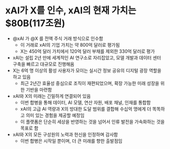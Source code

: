 # xAI가 X를 인수, xAI의 현재 가치는 $80B(117조원)


* @xAI 가 @X 를 전액 주식 거래 방식으로 인수함
  + 이 거래로 xAI의 기업 가치는 약 800억 달러로 평가됨
  + X는 450억 달러 가치에서 120억 달러 부채를 제외한 330억 달러로 평가
* xAI는 설립 2년 만에 세계적인 AI 연구소로 자리잡았고, 모델 개발과 데이터 센터 구축을 빠르고 대규모로 진행해옴
* X는 6억 명 이상의 활성 사용자가 모이는 실시간 정보 공유의 디지털 광장 역할을 하고 있음
  + 최근 2년간 효율성 중심으로 조직이 재편되었으며, 확장 가능한 미래 성장을 위한 기반을 마련함
* xAI와 X의 미래는 긴밀하게 연결되어 있음
  + 이번 합병을 통해 데이터, AI 모델, 연산 자원, 배포 채널, 인재를 통합함
  + xAI의 고급 AI 역량과 X의 방대한 도달 범위를 결합해 수십억 명에게 더 똑똑하고 의미 있는 경험을 제공할 예정임
  + 이 플랫폼은 단순히 세상을 반영하는 것을 넘어서 인류 발전을 가속화하는 것을 목표로 함
* xAI와 X의 모든 구성원의 노력과 헌신을 인정하며 감사함
  + 이번 합병은 시작일 뿐이며, 더 큰 미래를 향한 출발점임
